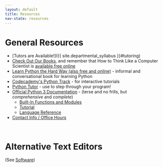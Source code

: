 ```yaml
---
layout: default
title: Resources
nav-state: resources
---
```

General Resources
====
* [Tutors are Available!]({{ site.departmental_syllabus }}#tutoring)
* [Check Out Our Books]({{site.departmental_syllabus}}#books), and remember that How to Think Like a Computer Scientist is [available free online](http://openbookproject.net/thinkcs/python/english3e/)
* [Learn Python the Hard Way (also free and online)](http://learnpythonthehardway.org/book/) - informal and conversational book for learning Python
* [Codecademy's Python Track](http://www.codecademy.com/tracks/python) - for interactive tutorials
* [Python Tutor](http://www.pythontutor.com/visualize.html#) - use to step through your program!
* [Official Python 3 Documentation](http://docs.python.org/py3k/) - (terse and no frills, but _comprehensive_ and _complete_) 
	* [Built-In Functions and Modules](http://docs.python.org/py3k/library/index.html)
	* [Tutorial](http://docs.python.org/py3k/tutorial/index.html)
	* [Language Reference](http://docs.python.org/py3k/reference/index.html)
* [Contact Info / Office Hours](index.html#contact-info)

<a name="text"></a>

<br />

Alternative Text Editors
====

(See [Software](software.html))

<a name="alternate"></a>
<br />
<a name="pycharm"></a>






